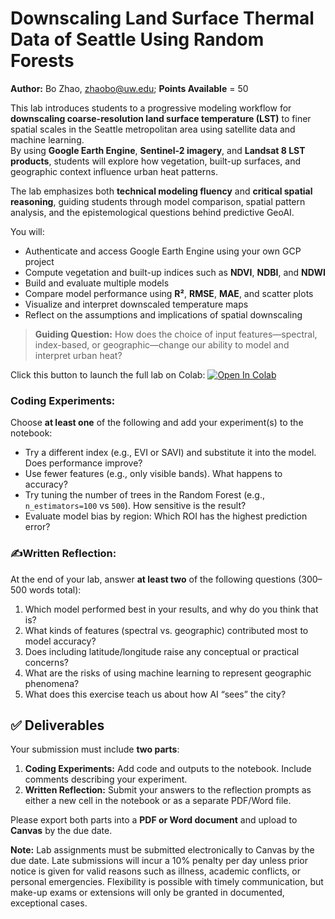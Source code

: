 # Downscaling Land Surface Thermal Data of Seattle Using Random Forests

**Author:** Bo Zhao, [zhaobo@uw.edu](mailto:zhaobo@uw.edu); **Points Available** = 50

This lab introduces students to a progressive modeling workflow for **downscaling coarse-resolution land surface temperature (LST)** to finer spatial scales in the Seattle metropolitan area using satellite data and machine learning.  
By using **Google Earth Engine**, **Sentinel-2 imagery**, and **Landsat 8 LST products**, students will explore how vegetation, built-up surfaces, and geographic context influence urban heat patterns.

The lab emphasizes both **technical modeling fluency** and **critical spatial reasoning**, guiding students through model comparison, spatial pattern analysis, and the epistemological questions behind predictive GeoAI.

You will:

- Authenticate and access Google Earth Engine using your own GCP project
- Compute vegetation and built-up indices such as **NDVI**, **NDBI**, and **NDWI**
- Build and evaluate multiple models
- Compare model performance using **R²**, **RMSE**, **MAE**, and scatter plots
- Visualize and interpret downscaled temperature maps
- Reflect on the assumptions and implications of spatial downscaling

> **Guiding Question:** How does the choice of input features—spectral, index-based, or geographic—change our ability to model and interpret urban heat?

Click this button to launch the full lab on Colab: [![Open In Colab](https://colab.research.google.com/assets/colab-badge.svg)](https://colab.research.google.com/github/jakobzhao/geog428/blob/main/labs/lab02/Seattle_LST_Downscaling_with_RF.ipynb)

### Coding Experiments:

Choose **at least one** of the following and add your experiment(s) to the notebook:

- Try a different index (e.g., EVI or SAVI) and substitute it into the model. Does performance improve?
- Use fewer features (e.g., only visible bands). What happens to accuracy?
- Try tuning the number of trees in the Random Forest (e.g., `n_estimators=100` vs `500`). How sensitive is the result?
- Evaluate model bias by region: Which ROI has the highest prediction error?

### ✍Written Reflection:

At the end of your lab, answer **at least two** of the following questions (300–500 words total):

1. Which model performed best in your results, and why do you think that is?
2. What kinds of features (spectral vs. geographic) contributed most to model accuracy?
3. Does including latitude/longitude raise any conceptual or practical concerns?
4. What are the risks of using machine learning to represent geographic phenomena?
5. What does this exercise teach us about how AI “sees” the city?

## ✅ Deliverables

Your submission must include **two parts**:

1. **Coding Experiments:** Add code and outputs to the notebook. Include comments describing your experiment.
2. **Written Reflection:** Submit your answers to the reflection prompts as either a new cell in the notebook or as a separate PDF/Word file.

Please export both parts into a **PDF or Word document** and upload to **Canvas** by the due date.

**Note:** Lab assignments must be submitted electronically to Canvas by the due date. Late submissions will incur a 10% penalty per day unless prior notice is given for valid reasons such as illness, academic conflicts, or personal emergencies. Flexibility is possible with timely communication, but make-up exams or extensions will only be granted in documented, exceptional cases.
